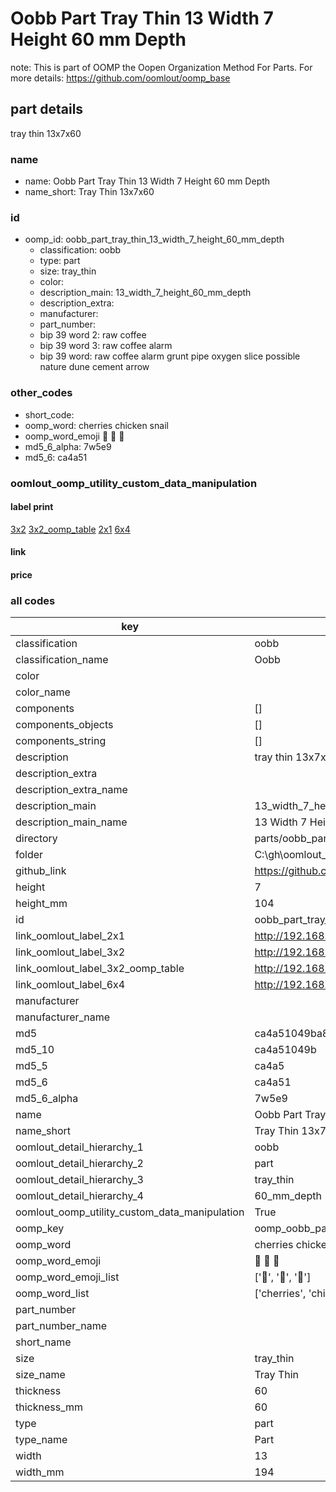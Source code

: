 # Oobb Part Tray Thin 13 Width 7 Height 60 mm Depth  

note: This is part of OOMP the Oopen Organization Method For Parts. For more details: https://github.com/oomlout/oomp_base

##  part details
  



tray thin 13x7x60



### name
* name: Oobb Part Tray Thin 13 Width 7 Height 60 mm Depth
* name_short: Tray Thin 13x7x60 
### id
* oomp_id: oobb_part_tray_thin_13_width_7_height_60_mm_depth
  * classification: oobb
  * type: part
  * size: tray_thin
  * color: 
  * description_main: 13_width_7_height_60_mm_depth
  * description_extra: 
  * manufacturer: 
  * part_number: 
  * bip 39 word 2: raw coffee
  * bip 39 word 3: raw coffee alarm
  * bip 39 word: raw coffee alarm grunt pipe oxygen slice possible nature dune cement arrow

### other_codes
* short_code: 
* oomp_word: cherries chicken snail
* oomp_word_emoji :cherries: :chicken: :snail:
* md5_6_alpha: 7w5e9
* md5_6: ca4a51






### oomlout_oomp_utility_custom_data_manipulation
#### label print
[3x2](http://192.168.1.245:1112/?label=oomp%207w5e9)
[3x2_oomp_table](http://192.168.1.108:1112/?label=oomp%207w5e9)
[2x1](http://192.168.1.242:1112/?label=oomp%207w5e9)
[6x4](http://192.168.1.55:1112/?label=oomp%207w5e9)    

#### link

                              

#### price







### all codes 
| key | value |  
| --- | --- |  
| classification | oobb |  
| classification_name | Oobb |  
| color |  |  
| color_name |  |  
| components | [] |  
| components_objects | [] |  
| components_string | [] |  
| description | tray thin 13x7x60 |  
| description_extra |  |  
| description_extra_name |  |  
| description_main | 13_width_7_height_60_mm_depth |  
| description_main_name | 13 Width 7 Height 60 mm Depth |  
| directory | parts/oobb_part_tray_thin_13_width_7_height_60_mm_depth |  
| folder | C:\gh\oomlout_oobb_version_4_generated_parts\parts\oobb_part_tray_thin_13_width_7_height_60_mm_depth |  
| github_link | https://github.com/oomlout/oomlout_oomp_part_src/tree/main/parts/oobb_part_tray_thin_13_width_7_height_60_mm_depth |  
| height | 7 |  
| height_mm | 104 |  
| id | oobb_part_tray_thin_13_width_7_height_60_mm_depth |  
| link_oomlout_label_2x1 | http://192.168.1.242:1112/?label=oomp%207w5e9 |  
| link_oomlout_label_3x2 | http://192.168.1.245:1112/?label=oomp%207w5e9 |  
| link_oomlout_label_3x2_oomp_table | http://192.168.1.108:1112/?label=oomp%207w5e9 |  
| link_oomlout_label_6x4 | http://192.168.1.55:1112/?label=oomp%207w5e9 |  
| manufacturer |  |  
| manufacturer_name |  |  
| md5 | ca4a51049ba8996e7952a6720b8b4d94 |  
| md5_10 | ca4a51049b |  
| md5_5 | ca4a5 |  
| md5_6 | ca4a51 |  
| md5_6_alpha | 7w5e9 |  
| name | Oobb Part Tray Thin 13 Width 7 Height 60 mm Depth |  
| name_short | Tray Thin 13x7x60  |  
| oomlout_detail_hierarchy_1 | oobb |  
| oomlout_detail_hierarchy_2 | part |  
| oomlout_detail_hierarchy_3 | tray_thin |  
| oomlout_detail_hierarchy_4 | 60_mm_depth |  
| oomlout_oomp_utility_custom_data_manipulation | True |  
| oomp_key | oomp_oobb_part_tray_thin_13_width_7_height_60_mm_depth |  
| oomp_word | cherries chicken snail |  
| oomp_word_emoji | :cherries: :chicken: :snail: |  
| oomp_word_emoji_list | [':cherries:', ':chicken:', ':snail:'] |  
| oomp_word_list | ['cherries', 'chicken', 'snail'] |  
| part_number |  |  
| part_number_name |  |  
| short_name |  |  
| size | tray_thin |  
| size_name | Tray Thin |  
| thickness | 60 |  
| thickness_mm | 60 |  
| type | part |  
| type_name | Part |  
| width | 13 |  
| width_mm | 194 |  
